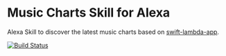 # Music Charts Skill for Alexa
Alexa Skill to discover the latest music charts based on [swift-lambda-app](https://github.com/choefele/swift-lambda-app).

[![Build Status](https://travis-ci.org/choefele/MusicChartsSkill.svg?branch=master)](https://travis-ci.org/choefele/MusicChartsSkill)
